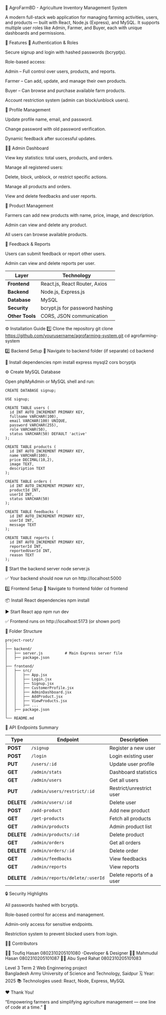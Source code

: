 🌾 AgroFarmBD - Agriculture Inventory Management System

A modern full-stack web application for managing farming activities, users, and products — built with React, Node.js (Express), and MySQL.
It supports multiple user roles like Admin, Farmer, and Buyer, each with unique dashboards and permissions.

🚀 Features
👥 Authentication & Roles

Secure signup and login with hashed passwords (bcryptjs).

Role-based access:

Admin – Full control over users, products, and reports.

Farmer – Can add, update, and manage their own products.

Buyer – Can browse and purchase available farm products.

Account restriction system (admin can block/unblock users).

👤 Profile Management

Update profile name, email, and password.

Change password with old password verification.

Dynamic feedback after successful updates.

🧑‍💼 Admin Dashboard

View key statistics: total users, products, and orders.

Manage all registered users:

Delete, block, unblock, or restrict specific actions.

Manage all products and orders.

View and delete feedbacks and user reports.

🌿 Product Management

Farmers can add new products with name, price, image, and description.

Admin can view and delete any product.

All users can browse available products.

💬 Feedback & Reports

Users can submit feedback or report other users.

Admin can view and delete reports per user.

| Layer           | Technology                     |
| --------------- | ------------------------------ |
| **Frontend**    | React.js, React Router, Axios  |
| **Backend**     | Node.js, Express.js            |
| **Database**    | MySQL                          |
| **Security**    | bcrypt.js for password hashing |
| **Other Tools** | CORS, JSON communication       |




⚙️ Installation Guide
1️⃣ Clone the repository
git clone https://github.com/yourusername/agrofarming-system.git
cd agrofarming-system

2️⃣ Backend Setup
📁 Navigate to backend folder (if separate)
cd backend

🧩 Install dependencies
npm install express mysql2 cors bcryptjs

⚙️ Create MySQL Database

Open phpMyAdmin or MySQL shell and run:

```
CREATE DATABASE signup;

USE signup;

CREATE TABLE users (
  id INT AUTO_INCREMENT PRIMARY KEY,
  fullname VARCHAR(100),
  email VARCHAR(100) UNIQUE,
  password VARCHAR(255),
  role VARCHAR(50),
  status VARCHAR(50) DEFAULT 'active'
);

CREATE TABLE products (
  id INT AUTO_INCREMENT PRIMARY KEY,
  name VARCHAR(100),
  price DECIMAL(10,2),
  image TEXT,
  description TEXT
);

CREATE TABLE orders (
  id INT AUTO_INCREMENT PRIMARY KEY,
  productId INT,
  userId INT,
  status VARCHAR(50)
);

CREATE TABLE feedbacks (
  id INT AUTO_INCREMENT PRIMARY KEY,
  userId INT,
  message TEXT
);

CREATE TABLE reports (
  id INT AUTO_INCREMENT PRIMARY KEY,
  reporterId INT,
  reportedUserId INT,
  reason TEXT
);
```

🧠 Start the backend server
node server.js


✅ Your backend should now run on
http://localhost:5000



3️⃣ Frontend Setup
📁 Navigate to frontend folder
cd frontend

📦 Install React dependencies
npm install

▶️ Start React app
npm run dev


✅ Frontend runs on
http://localhost:5173
 (or shown port)




🌈 Folder Structure

```
project-root/
│
├── backend/
│   ├── server.js          # Main Express server file
│   ├── package.json
│
├── frontend/
│   ├── src/
│   │   ├── App.jsx
│   │   ├── Login.jsx
│   │   ├── Signup.jsx
│   │   ├── CustomerProfile.jsx
│   │   ├── AdminDashboard.jsx
│   │   ├── AddProduct.jsx
│   │   ├── ViewProducts.jsx
│   │   ├── ...
│   ├── package.json
│
└── README.md
```

🧩 API Endpoints Summary

| Type       | Endpoint                        | Description              |
| ---------- | ------------------------------- | ------------------------ |
| **POST**   | `/signup`                       | Register a new user      |
| **POST**   | `/login`                        | Login existing user      |
| **PUT**    | `/users/:id`                    | Update user profile      |
| **GET**    | `/admin/stats`                  | Dashboard statistics     |
| **GET**    | `/admin/users`                  | Get all users            |
| **PUT**    | `/admin/users/restrict/:id`     | Restrict/unrestrict user |
| **DELETE** | `/admin/users/:id`              | Delete user              |
| **POST**   | `/add-product`                  | Add new product          |
| **GET**    | `/get-products`                 | Fetch all products       |
| **GET**    | `/admin/products`               | Admin product list       |
| **DELETE** | `/admin/products/:id`           | Delete product           |
| **GET**    | `/admin/orders`                 | Get all orders           |
| **DELETE** | `/admin/orders/:id`             | Delete order             |
| **GET**    | `/admin/feedbacks`              | View feedbacks           |
| **GET**    | `/admin/reports`                | View reports             |
| **DELETE** | `/admin/reports/delete/:userId` | Delete reports of a user |




🔒 Security Highlights

All passwords hashed with bcryptjs.

Role-based control for access and management.

Admin-only access for sensitive endpoints.

Restriction system to prevent blocked users from login.



🧑‍💻 Contributors

👨‍💻 Toufiq Hasan 
    0802310205101080                             -Developer & Designer
👨‍💻 Mahmudul Hasan
    0802310205101087
👨‍💻 Abu Syed Rahat
    0802310205101083


Level 3 Term 2 Web Enginnering project  
Bangladesh Army University of Science and Technology, Saidpur
🗓️ Year: 2025
📚 Technologies used: React, Node, Express, MySQL


❤️ Thank You!

“Empowering farmers and simplifying agriculture management — one line of code at a time.” 🌿
